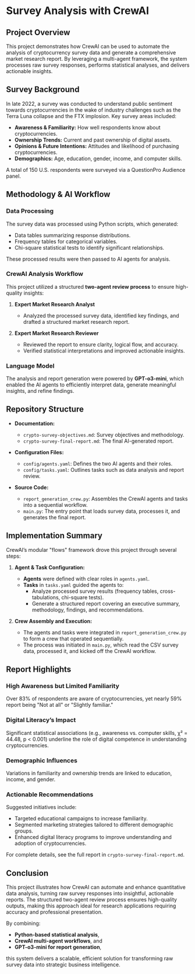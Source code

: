 # Survey Analysis with CrewAI

## Project Overview

This project demonstrates how CrewAI can be used to automate the analysis of cryptocurrency survey data and generate a comprehensive market research report. By leveraging a multi-agent framework, the system processes raw survey responses, performs statistical analyses, and delivers actionable insights.

## Survey Background

In late 2022, a survey was conducted to understand public sentiment towards cryptocurrencies in the wake of industry challenges such as the Terra Luna collapse and the FTX implosion. Key survey areas included:

- **Awareness & Familiarity:** How well respondents know about cryptocurrencies.
- **Ownership Trends:** Current and past ownership of digital assets.
- **Opinions & Future Intentions:** Attitudes and likelihood of purchasing cryptocurrencies.
- **Demographics:** Age, education, gender, income, and computer skills.

A total of 150 U.S. respondents were surveyed via a QuestionPro Audience panel.

## Methodology & AI Workflow

### **Data Processing**
The survey data was processed using Python scripts, which generated:
- Data tables summarizing response distributions.
- Frequency tables for categorical variables.
- Chi-square statistical tests to identify significant relationships.

These processed results were then passed to AI agents for analysis.

### **CrewAI Analysis Workflow**
This project utilized a structured **two-agent review process** to ensure high-quality insights:

1. **Expert Market Research Analyst**  
   - Analyzed the processed survey data, identified key findings, and drafted a structured market research report.  
   
2. **Expert Market Research Reviewer**  
   - Reviewed the report to ensure clarity, logical flow, and accuracy.
   - Verified statistical interpretations and improved actionable insights.

### **Language Model**
The analysis and report generation were powered by **GPT-o3-mini**, which enabled the AI agents to efficiently interpret data, generate meaningful insights, and refine findings.

## Repository Structure

- **Documentation:**
  - `crypto-survey-objectives.md`: Survey objectives and methodology.
  - `crypto-survey-final-report.md`: The final AI-generated report.

- **Configuration Files:**
  - `config/agents.yaml`: Defines the two AI agents and their roles.
  - `config/tasks.yaml`: Outlines tasks such as data analysis and report review.

- **Source Code:**
  - `report_generation_crew.py`: Assembles the CrewAI agents and tasks into a sequential workflow.
  - `main.py`: The entry point that loads survey data, processes it, and generates the final report.

## Implementation Summary

CrewAI’s modular "flows" framework drove this project through several steps:

1. **Agent & Task Configuration:**
   - **Agents** were defined with clear roles in `agents.yaml`.
   - **Tasks** in `tasks.yaml` guided the agents to:
     - Analyze processed survey results (frequency tables, cross-tabulations, chi-square tests).
     - Generate a structured report covering an executive summary, methodology, findings, and recommendations.

2. **Crew Assembly and Execution:**
   - The agents and tasks were integrated in `report_generation_crew.py` to form a crew that operated sequentially.
   - The process was initiated in `main.py`, which read the CSV survey data, processed it, and kicked off the CrewAI workflow.

## Report Highlights

### **High Awareness but Limited Familiarity**
Over 83% of respondents are aware of cryptocurrencies, yet nearly 59% report being "Not at all" or "Slightly familiar."

### **Digital Literacy’s Impact**
Significant statistical associations (e.g., awareness vs. computer skills, χ² = 44.48, p < 0.001) underline the role of digital competence in understanding cryptocurrencies.

### **Demographic Influences**
Variations in familiarity and ownership trends are linked to education, income, and gender.

### **Actionable Recommendations**
Suggested initiatives include:

- Targeted educational campaigns to increase familiarity.
- Segmented marketing strategies tailored to different demographic groups.
- Enhanced digital literacy programs to improve understanding and adoption of cryptocurrencies.

For complete details, see the full report in `crypto-survey-final-report.md`.

## Conclusion

This project illustrates how CrewAI can automate and enhance quantitative data analysis, turning raw survey responses into insightful, actionable reports. The structured two-agent review process ensures high-quality outputs, making this approach ideal for research applications requiring accuracy and professional presentation.

By combining:

- **Python-based statistical analysis**,  
- **CrewAI multi-agent workflows**, and  
- **GPT-o3-mini for report generation**,  

this system delivers a scalable, efficient solution for transforming raw survey data into strategic business intelligence.



